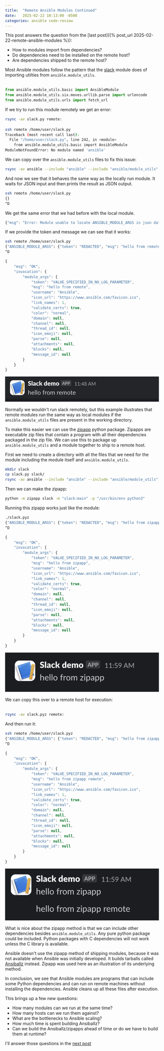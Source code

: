 ```yaml
---
title:  "Remote Ansible Modules Continued"
date:   2025-02-22 10:13:00 -0500
categories: ansible code-review
---
```


This post answers the question from the [last post]({% post_url 2025-02-22-remote-ansible-modules %}):

* How to modules import from dependencies?
* Do dependencies need to be installed on the remote host?
* Are dependencies shipped to the remote host?

Most Ansible modules follow the pattern that the
[slack](https://github.com/ansible-collections/community.general/blob/main/plugins/modules/slack.py)
module does of importing utilties from `ansible.module_utils`.


```python

from ansible.module_utils.basic import AnsibleModule
from ansible.module_utils.six.moves.urllib.parse import urlencode
from ansible.module_utils.urls import fetch_url

```


If we try to run this module remotely we get an error:


```bash
rsync -av slack.py remote:

ssh remote /home/user/slack.py
Traceback (most recent call last):
  File "/home/user/slack.py", line 242, in <module>
    from ansible.module_utils.basic import AnsibleModule
ModuleNotFoundError: No module named 'ansible'

```


We can copy over the `ansible.module_utils` files to fix this issue:


```bash
rsync -av ansible --include "ansible" --include "ansible/module_utils" --include "ansible/module_utils/**" --exclude "*" remote:
```

And now we see that it behaves the same way as the locally run module.
It waits for JSON input and then prints the result as JSON output.

```bash
ssh remote /home/user/slack.py
{}
^D

```

We get the same error that we had before with the local module.


```js
{"msg": "Error: Module unable to locate ANSIBLE_MODULE_ARGS in json data from stdin.  Unable to figure out what parameters were passed", "failed": true}
```


If we provide the token and message we can see that it works:

```bash
ssh remote /home/user/slack.py
{"ANSIBLE_MODULE_ARGS": {"token": "REDACTED", "msg": "hello from remote" }}
^D
```

```js
{
    "msg": "OK",
    "invocation": {
        "module_args": {
            "token": "VALUE_SPECIFIED_IN_NO_LOG_PARAMETER",
            "msg": "hello from remote",
            "username": "Ansible",
            "icon_url": "https://www.ansible.com/favicon.ico",
            "link_names": 1,
            "validate_certs": true,
            "color": "normal",
            "domain": null,
            "channel": null,
            "thread_id": null,
            "icon_emoji": null,
            "parse": null,
            "attachments": null,
            "blocks": null,
            "message_id": null
        }
    }
}
```

![App name](/assets/images/hello_from_remote.png)

Normally we wouldn't run slack remotely, but this example illustrates that
remote modules run the same way as local modules if the `ansible.module_utils`
files are present in the working directory.

To make this easier we can use the [zipapp](https://docs.python.org/3/library/zipapp.html) python package.
Zipapps are executable zip files that contain a program with all their dependencies packaged in the zip file. We can
use this to package up `ansible.module_utils` and a module together to ship to a remote host.

First we need to create a directory with all the files that we need for the module including the module itself
and `ansible.module_utils`.

```bash
mkdir slack
cp slack.py slack/
rsync -av ansible --include "ansible" --include "ansible/module_utils" --include "ansible/module_utils/**" --exclude "*" slack/
```

Then we can make the zipapp:

```bash
python -m zipapp slack -m "slack:main" -p "/usr/bin/env python3"
```

Running this zipapp works just like the module:

```bash
./slack.pyz
{"ANSIBLE_MODULE_ARGS": {"token": "REDACTED", "msg": "hello from zipapp" }}
^D
```


```js
{
    "msg": "OK",
    "invocation": {
        "module_args": {
            "token": "VALUE_SPECIFIED_IN_NO_LOG_PARAMETER",
            "msg": "hello from zipapp",
            "username": "Ansible",
            "icon_url": "https://www.ansible.com/favicon.ico",
            "link_names": 1,
            "validate_certs": true,
            "color": "normal",
            "domain": null,
            "channel": null,
            "thread_id": null,
            "icon_emoji": null,
            "parse": null,
            "attachments": null,
            "blocks": null,
            "message_id": null
        }
    }
}
```

![App name](/assets/images/hello_from_zipapp.png)


We can copy this over to a remote host for execution:

```bash

rsync -av slack.pyz remote:

```


And then run it:

```bash
ssh remote /home/user/slack.pyz
{"ANSIBLE_MODULE_ARGS": {"token": "REDACTED", "msg": "hello from zipapp remote"}}
^D
```

```js
{
    "msg": "OK",
    "invocation": {
        "module_args": {
            "token": "VALUE_SPECIFIED_IN_NO_LOG_PARAMETER",
            "msg": "hello from zipapp remote",
            "username": "Ansible",
            "icon_url": "https://www.ansible.com/favicon.ico",
            "link_names": 1,
            "validate_certs": true,
            "color": "normal",
            "domain": null,
            "channel": null,
            "thread_id": null,
            "icon_emoji": null,
            "parse": null,
            "attachments": null,
            "blocks": null,
            "message_id": null
        }
    }
}
```

![App name](/assets/images/hello_from_zipapp_remote.png)

What is nice about the zipapp method is that we can include other dependencies
besides `ansible.module_utils`. Any pure python package could be included.  Python
packages with C dependencies will not work unless the C library is available.

Ansible doesn't use the zipapp method of shipping modules, because it was not
available when Ansible was initially developed. It builds tarballs called
[Ansiballz](https://docs.ansible.com/ansible/latest/dev_guide/developing_program_flow_modules.html#ansiballz-framework)
instead.  Zipapp was used here as an illustration of its underlying method.

In conclusion, we see that Ansible modules are programs that can include some
Python dependencies and can run on remote machines without installing the
dependencies. Ansible cleans up all these files after execution.

This brings up a few new questions:

* How many modules can we run at the same time?
* How many hosts can we run them against?
* What are the bottlenecks to Ansible scaling?
* How much time is spent building Ansiballz?
* Can we build the Ansiballz/zipapps ahead of time or do we have to build them at runtime?

I'll answer those questions in the [next post]()
